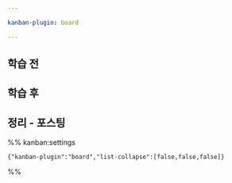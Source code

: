 ```yaml
---

kanban-plugin: board

---
```


## 학습 전



## 학습 후



## 정리 - 포스팅





%% kanban:settings
```
{"kanban-plugin":"board","list-collapse":[false,false,false]}
```
%%